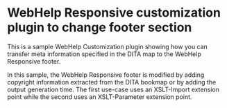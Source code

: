 # WebHelp Responsive customization plugin to change footer section

This is a sample WebHelp Customization plugin showing how you can transfer meta information specified in the DITA map to the WebHelp Responsive footer.

In this sample, the WebHelp Responsive footer is modified by adding copyright information extracted from the DITA bookmap or by adding the output generation time. The first use-case uses an XSLT-Import extension point while the second uses an XSLT-Parameter extension point.
